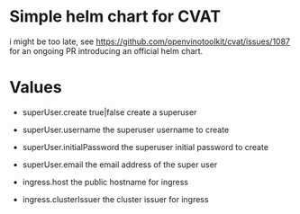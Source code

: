 # Simple helm chart for CVAT

i might be too late, see https://github.com/openvinotoolkit/cvat/issues/1087
for an ongoing PR introducing an official helm chart.

# Values

* superUser.create true|false create a superuser
* superUser.username the superuser username to create
* superUser.initialPassword the superuser initial password to create
* superUser.email the email address of the super user

* ingress.host the public hostname for ingress
* ingress.clusterIssuer the cluster issuer for ingress

